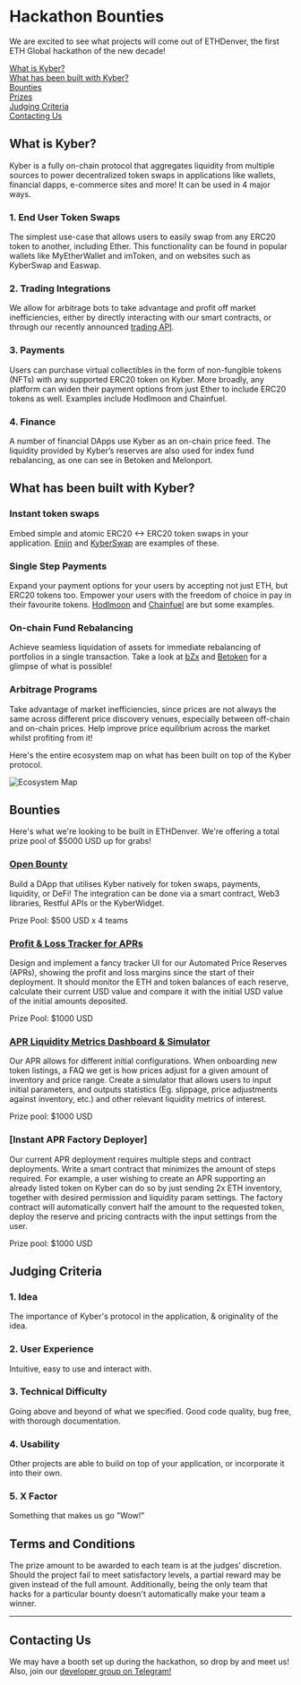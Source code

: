 # Hackathon Bounties

We are excited to see what projects will come out of ETHDenver, the first ETH Global hackathon of the new decade!

<!-- Table Of Contents-->
[What is Kyber?](#what-is-kyber)<br>
[What has been built with Kyber?](#what-has-been-built-with-kyber)<br>
[Bounties](#bounties)<br>
[Prizes](#prizes)<br>
[Judging Criteria](#judging-criteria)<br>
[Contacting Us](#contacting-us)

## What is Kyber?

Kyber is a fully on-chain protocol that aggregates liquidity from multiple sources to power decentralized token swaps in applications like wallets, financial dapps, e-commerce sites and more! It can be used in 4 major ways.

### 1. End User Token Swaps
The simplest use-case that allows users to easily swap from any ERC20 token to another, including Ether. This functionality can be found in popular wallets like MyEtherWallet and imToken, and on websites such as KyberSwap and Easwap.

### 2. Trading Integrations
We allow for arbitrage bots to take advantage and profit off market inefficiencies, either by directly interacting with our smart contracts, or through our recently announced [trading API](https://blog.kyber.network/introducing-the-kyber-trading-api-b30550645b74).

### 3. Payments
Users can purchase virtual collectibles in the form of non-fungible tokens (NFTs) with any supported ERC20 token on Kyber. More broadly, any platform can widen their payment options from just Ether to include ERC20 tokens as well. Examples include Hodlmoon and Chainfuel.

### 4. Finance
A number of financial DApps use Kyber as an on-chain price feed. The liquidity provided by Kyber’s reserves are also used for index fund rebalancing, as one can see in Betoken and Melonport.


## What has been built with Kyber?

### Instant token swaps
Embed simple and atomic ERC20 <-> ERC20 token swaps in your application. [Enjin](https://blog.kyber.network/enjin-wallet-integrates-kyber-to-enable-in-wallet-token-swaps-476a08f9bf9a) and [KyberSwap](https://kyberswap.com/swap/eth-knc) are examples of these.

### Single Step Payments
Expand your payment options for your users by accepting not just ETH, but ERC20 tokens too. Empower your users with the freedom of choice in pay in their favourite tokens. [Hodlmoon](https://blog.kyber.network/hodlmoon-to-integrate-kybers-woocommerce-plugin-and-accept-token-payments-6baeda65c10e) and [Chainfuel](https://www.chainfuel.com/blog/chainfuel-integrates-kyberwidget-to-accept-erc20-tokens-for-telegram-community-management-automation) are but some examples.

### On-chain Fund Rebalancing
Achieve seamless liquidation of assets for immediate rebalancing of portfolios in a single transaction. Take a look at [bZx](https://medium.com/@b0xNet/kyber-bzx-b6f5330289a6) and [Betoken](https://medium.com/betoken/6-primordial-reasons-to-build-a-decentralized-hedge-fund-with-kyber-1bbb3ed6a4d9) for a glimpse of what is possible!

### Arbitrage Programs

Take advantage of market inefficiencies, since prices are not always the same across different price discovery venues, especially between off-chain and on-chain prices. Help improve price equilibrium across the market whilst profiting from it!

Here's the entire ecosystem map on what has been built on top of the Kyber protocol.

![Ecosystem Map](https://developer.kyber.network/uploads/kyber-ecosystem.png)


## Bounties

Here's what we're looking to be built in ETHDenver. We're offering a total prize pool of $5000 USD up for grabs!

### [Open Bounty](https://github.com/KyberNetwork/hackathon-bounties/issues/25)
Build a DApp that utilises Kyber natively for token swaps, payments, liquidity, or DeFi! The integration can be done via a smart contract, Web3 libraries, Restful APIs or the KyberWidget.

Prize Pool: $500 USD x 4 teams

### [Profit & Loss Tracker for APRs](https://github.com/KyberNetwork/hackathon-bounties/issues/25)
Design and implement a fancy tracker UI for our Automated Price Reserves (APRs), showing the profit and loss margins since the start of their deployment. It should monitor the ETH and token balances of each reserve, calculate their current USD value and compare it with the initial USD value of the initial amounts deposited.

Prize Pool: $1000 USD

### [APR Liquidity Metrics Dashboard & Simulator](https://github.com/KyberNetwork/hackathon-bounties/issues/25)
Our APR allows for different initial configurations. When onboarding new token listings, a FAQ we get is how prices adjust for a given amount of inventory and price range. Create a simulator that allows users to input initial parameters, and outputs statistics (Eg. slippage, price adjustments against inventory, etc.) and other relevant liquidity metrics of interest.

Prize pool: $1000 USD

### [Instant APR Factory Deployer]
Our current APR deployment requires multiple steps and contract deployments. Write a smart contract that minimizes the amount of steps required. For example, a user wishing to create an APR supporting an already listed token on Kyber can do so by just sending 2x ETH inventory, together with desired permission and liquidity param settings. The factory contract will automatically convert half the amount to the requested token, deploy the reserve and pricing contracts with the input settings from the user.

Prize pool: $1000 USD


## Judging Criteria
### 1. Idea
The importance of Kyber's protocol in the application, & originality of the idea.

### 2. User Experience
Intuitive, easy to use and interact with.

### 3. Technical Difficulty
Going above and beyond of what we specified. Good code quality, bug free, with thorough documentation.

### 4. Usability
Other projects are able to build on top of your application, or incorporate it into their own.

### 5. X Factor
Something that makes us go "Wow!"


## Terms and Conditions

The prize amount to be awarded to each team is at the judges’ discretion. Should the project fail to meet satisfactory levels, a partial reward may be given instead of the full amount. Additionally, being the only team that hacks for a particular bounty doesn't automatically make your team a winner. 

---

## Contacting Us
We may have a booth set up during the hackathon, so drop by and meet us!
Also, join our [developer group on Telegram!](https://t.me/kyberdeveloper)
